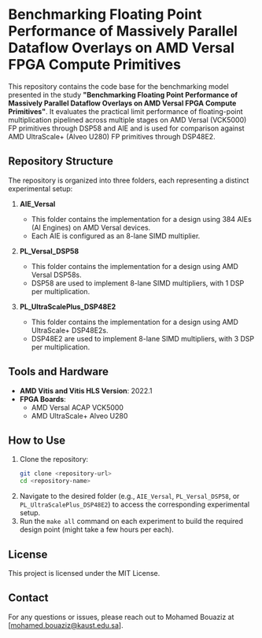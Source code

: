 # Benchmarking Floating Point Performance of Massively Parallel Dataflow Overlays on AMD Versal FPGA Compute Primitives

This repository contains the code base for the benchmarking model presented in the study **"Benchmarking Floating Point Performance of Massively Parallel Dataflow Overlays on AMD Versal FPGA Compute Primitives"**. It evaluates the practical limit performance of floating-point multiplication pipelined across multiple stages on AMD Versal (VCK5000) FP primitives through DSP58 and AIE and is used for comparison against AMD UltraScale+ (Alveo U280) FP primitives through DSP48E2.

## Repository Structure

The repository is organized into three folders, each representing a distinct experimental setup:

1. **AIE_Versal**
   - This folder contains the implementation for a design using 384 AIEs (AI Engines) on AMD Versal devices.
   - Each AIE is configured as an 8-lane SIMD multiplier.

2. **PL_Versal_DSP58**
   - This folder contains the implementation for a design using AMD Versal DSP58s.
   - DSP58 are used to implement 8-lane SIMD multipliers, with 1 DSP per multiplication.

3. **PL_UltraScalePlus_DSP48E2**
   - This folder contains the implementation for a design using AMD UltraScale+ DSP48E2s.
   - DSP48E2 are used to implement 8-lane SIMD multipliers, with 3 DSP per multiplication.

## Tools and Hardware

- **AMD Vitis and Vitis HLS Version**: 2022.1
- **FPGA Boards**:
  - AMD Versal ACAP VCK5000
  - AMD UltraScale+ Alveo U280

## How to Use
1. Clone the repository:
   ```bash
   git clone <repository-url>
   cd <repository-name>
   ```
2. Navigate to the desired folder (e.g., `AIE_Versal`, `PL_Versal_DSP58`, or `PL_UltraScalePlus_DSP48E2`) to access the corresponding experimental setup.
3. Run the ``make all`` command on each experiment to build the required design point (might take a few hours per each).


## License
This project is licensed under the MIT License.

## Contact
For any questions or issues, please reach out to Mohamed Bouaziz at [mohamed.bouaziz@kaust.edu.sa].

